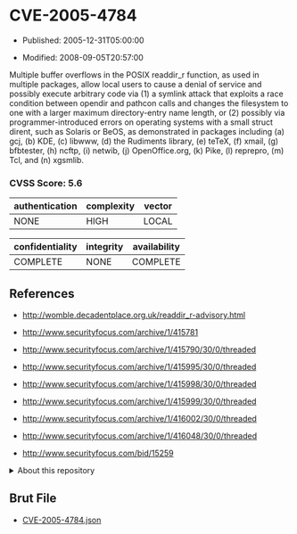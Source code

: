 # CVE-2005-4784

- Published: 2005-12-31T05:00:00

- Modified: 2008-09-05T20:57:00

Multiple buffer overflows in the POSIX readdir_r function, as used in multiple packages, allow local users to cause a denial of service and possibly execute arbitrary code via (1) a symlink attack that exploits a race condition between opendir and pathcon calls and changes the filesystem to one with a larger maximum directory-entry name length, or (2) possibly via programmer-introduced errors on operating systems with a small struct dirent, such as Solaris or BeOS, as demonstrated in packages including (a) gcj, (b) KDE, (c) libwww, (d) the Rudiments library, (e) teTeX, (f) xmail, (g) bfbtester, (h) ncftp, (i) netwib, (j) OpenOffice.org, (k) Pike, (l) reprepro, (m) Tcl, and (n) xgsmlib.

### CVSS Score: **5.6**

| authentication | complexity | vector |
| --- | --- | --- |
| NONE | HIGH | LOCAL |

| confidentiality | integrity | availability |
| --- | --- | --- |
| COMPLETE | NONE | COMPLETE |

## References

* http://womble.decadentplace.org.uk/readdir_r-advisory.html

* http://www.securityfocus.com/archive/1/415781

* http://www.securityfocus.com/archive/1/415790/30/0/threaded

* http://www.securityfocus.com/archive/1/415995/30/0/threaded

* http://www.securityfocus.com/archive/1/415998/30/0/threaded

* http://www.securityfocus.com/archive/1/415999/30/0/threaded

* http://www.securityfocus.com/archive/1/416002/30/0/threaded

* http://www.securityfocus.com/archive/1/416048/30/0/threaded

* http://www.securityfocus.com/bid/15259

<details>
<summary>About this repository</summary> 

  This repository is part of the project [Live Hack CVE](https://github.com/Live-Hack-CVE). Main website can be found [www.live-hack.org](https://www.live-hack.org) 
  
  Made by [Sn0wAlice](https://github.com/Sn0wAlice) for the people that care about security and need to have a feed of the latest CVEs. Hope you enjoy it, don't forget to star the repo and follow me on [Twitter](https://twitter.com/Sn0wAlice) and [Github](https://github.com/Sn0wAlice). And that is my [personnal website](https://www.alice-snow.me/)

  - [Home Page](https://github.com/Live-Hack-CVE)
  - [Framework](https://github.com/Live-Hack-CVE/cve-framework)
  - [CVE database](https://github.com/Live-Hack-CVE/full_database)
  - [Changelog](https://github.com/Live-Hack-CVE/Changelog)
</details>

## Brut File

* [CVE-2005-4784.json](https://raw.githubusercontent.com/Live-Hack-CVE/full_database/main/cves/2005/CVE-2005-4784.json)

